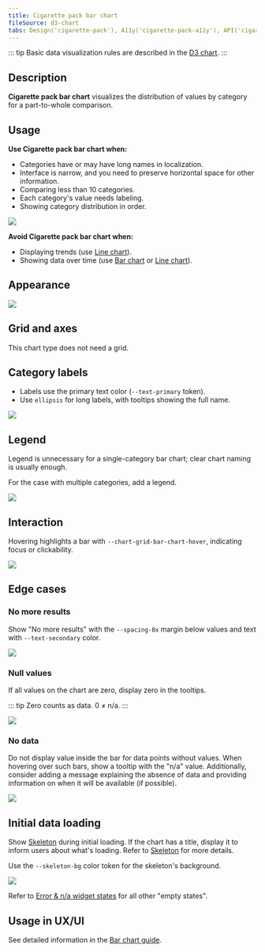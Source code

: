 ```yaml
---
title: Cigarette pack bar chart
fileSource: d3-chart
tabs: Design('cigarette-pack'), A11y('cigarette-pack-a11y'), API('cigarette-pack-api'), Examples('cigarette-pack-d3-code'), Changelog('d3-chart-changelog')
---
```


::: tip
Basic data visualization rules are described in the [D3 chart](/data-display/d3-chart/d3-chart).
:::

## Description

**Cigarette pack bar chart** visualizes the distribution of values by category for a part-to-whole comparison.

## Usage

**Use Cigarette pack bar chart when:**

- Categories have or may have long names in localization.
- Interface is narrow, and you need to preserve horizontal space for other information.
- Comparing less than 10 categories.
- Each category's value needs labeling.
- Showing category distribution in order.

![](static/cigarette-pack-example.png)

**Avoid Cigarette pack bar chart when:**

- Displaying trends (use [Line chart](/data-display/line-chart/line-chart)).
- Showing data over time (use [Bar chart](/data-display/bar-chart/bar-chart) or [Line chart](/data-display/line-chart/line-chart)).

## Appearance

![](static/cigarette-pack-chart.png)

## Grid and axes

This chart type does not need a grid.

## Category labels

- Labels use the primary text color (`--text-primary` token).
- Use `ellipsis` for long labels, with tooltips showing the full name.

![](static/cigarette-pack-labels.png)

## Legend

Legend is unnecessary for a single-category bar chart; clear chart naming is usually enough.

For the case with multiple categories, add a legend.

![](static/cigarette-pack-legend.png)

## Interaction

Hovering highlights a bar with `--chart-grid-bar-chart-hover`, indicating focus or clickability.

![](static/cigarette-pack-hover.png)

## Edge cases

### No more results

Show "No more results" with the `--spacing-8x` margin below values and text with `--text-secondary` color.

![](static/cigarette-pack-no-more.png)

### Null values

If all values on the chart are zero, display zero in the tooltips.

::: tip
Zero counts as data. 0 ≠ n/a.
:::

![](static/cigarette-pack-null.png)

### No data

Do not display value inside the bar for data points without values. When hovering over such bars, show a tooltip with the "n/a" value. Additionally, consider adding a message explaining the absence of data and providing information on when it will be available (if possible).

![](static/cigarette-pack-na.png)

## Initial data loading

Show [Skeleton](/components/skeleton/skeleton) during initial loading. If the chart has a title, display it to inform users about what's loading. Refer to [Skeleton](/components/skeleton/skeleton) for more details.

Use the `--skeleton-bg` color token for the skeleton's background.

![](static/cigarette-pack-skeleton.png)

Refer to [Error & n/a widget states](/components/widget-empty/widget-empty) for all other "empty states".

## Usage in UX/UI

See detailed information in the [Bar chart guide](/data-display/bar-chart/bar-chart#usage-in-ux-ui).
